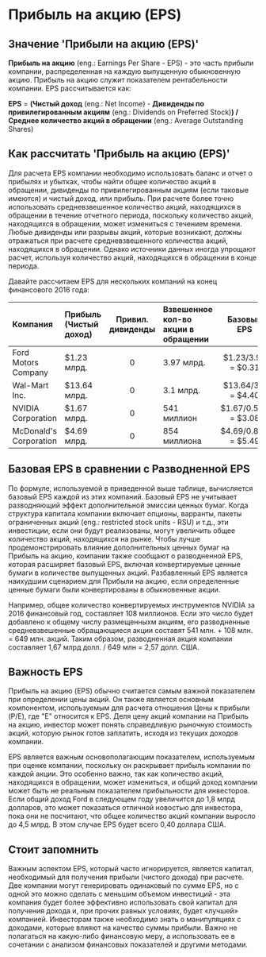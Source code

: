 # Прибыль на акцию (EPS)

## Значение 'Прибыли на акцию (EPS)'

**Прибыль на акцию** (eng.: Earnings Per Share - EPS) - это часть прибыли компании, распределенная на каждую выпущенную обыкновенную акцию. Прибыль на акцию служит показателем рентабельности компании. EPS рассчитывается как:

**EPS** = **(Чистый доход** (eng.: Net Income) - **Дивиденды по привилегированным акциям** (eng.: Dividends on Preferred Stock)**) / Среднее количество акций в обращении** (eng.: Average Outstanding Shares)

## Как рассчитать 'Прибыль на акцию (EPS)'

Для расчета EPS компании необходимо использовать баланс и отчет о прибылях и убытках, чтобы найти общее количество акций в обращении, дивиденды по привилегированным акциям (если таковые имеются) и чистый доход. или прибыль. При расчете более точно использовать средневзвешенное количество акций, находящихся в обращении в течение отчетного периода, поскольку количество акций, находящихся в обращении, может измениться с течением времени. Любые дивиденды или разрывы акций, которые возникают, должны отражаться при расчете средневзвешенного количества акций, находящихся в обращении. Однако источники данных иногда упрощают расчет, используя количество акций, находящихся в обращении в конце периода.

Давайте рассчитаем EPS для нескольких компаний на конец финансового 2016 года:

|Компания              |Прибыль (Чистый доход)|Привил. дивиденды|Взвешенное кол-во акции в обращении|Базовый EPS         |
|:---------------------|:---------------------|:---------------:|:----------------------------------|:-----------------:|
|Ford Motors Company   |$1.23 млрд.           |0                |3.97 млрд.                         |$1.23/3.97 = $0.31 |
|Wal-Mart Inc.         |$13.64 млрд.          |0                |3.1 млрд.                          |$13.64/3.1 = $4.40 |
|NVIDIA Corporation    |$1.67 млрд.           |0                |541 миллион                        |$1.67/0.541 = $3.08|
|McDonald's Corporation|$4.69 млрд.           |0                |854 миллиона                       |$4.69/0.854 = $5.49|

## Базовая EPS в сравнении с Разводненной EPS

По формуле, используемой в приведенной выше таблице, вычисляется базовый EPS каждой из этих компаний. Базовый EPS не учитывает разводняющий эффект дополнительной эмиссии ценных бумаг. Когда структура капитала компании включает опционы, варранты, пакеты ограниченных акций (eng.: restricted stock units - RSU) и т.д., эти инвестиции, если они будут реализованы, могут увеличить общее количество акций, находящихся на рынке. Чтобы лучше продемонстрировать влияние дополнительных ценных бумаг на Прибыль на акцию, компании также сообщают о разводненной EPS, которая расширяет базовый EPS, включая конвертируемые ценные бумаги в количестве выпущенных акций. Разбавленный EPS является наихудшим сценарием для Прибыли на акцию, если определенные ценные бумаги были конвертированы в обыкновенные акции.

Например, общее количество конвертируемых инструментов NVIDIA за 2016 финансовый год, составляет 108 миллионов. Если это число будет добавлено к общему числу размещенныхм акциям, его разводненные средневзвешенные обращающиеся акции составят 541 млн. + 108 млн. = 649 млн. акций. Таким образом, разводненная акция компании составляет 1,67 млрд долл. / 649 млн = 2,57 долл. США.

## Важность EPS

Прибыль на акцию (EPS) обычно считается самым важной показателем при определении цены акций. Он также является основным компонентом, используемым для расчета отношения Цены к прибыли (P/E), где "E" относится к EPS. Деля цену акций компании на Прибыль на акцию, инвестор может понять справедливую рыночную стоимость акций, которую рынок готов заплатить, исходя из текущих доходов компании.

EPS является важным основополагающим показателем, используемым при оценке компании, поскольку он раскрывает прибыль компании по каждой акции. Это особенно важно, так как количество акций, находящихся в обращении, может измениться, и общий доход компании может быть не реальным показателем прибыльности для инвесторов. Если общий доход Ford в следующем году увеличится до 1,8 млрд долларов, это может показаться отличной новостью для инвестора, пока они не посчитают, что общее количество акций компании выросло до 4,5 млрд. В этом случае EPS будет всего 0,40 доллара США.

## Стоит запомнить

Важным аспектом EPS, который часто игнорируется, является капитал, необходимый для получения прибыли (чистого дохода) при расчете. Две компании могут генерировать одинаковый по сумме EPS, но с одной это можно сделать с меньшим объемом инвестиций - эта компания будет более эффективно использовать свой капитал для получения дохода и, при прочих равных условиях, будет «лучшей» компанией. Инвесторам также необходимо знать о манипуляциях с доходами, которые влияют на качество суммы прибыли. Важно не полагаться на какую-либо финансовую меру, а использовать ее в сочетании с анализом финансовых показателей и другими методами.
